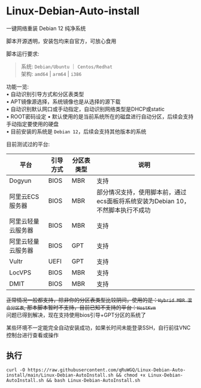 # Linux-Debian-Auto-install  

一键网络重装 Debian 12 纯净系统  

脚本开源透明，安装包均来自官方，可放心食用

脚本运行要求:
> 系统: `Debian/Ubuntu` ｜ `Centos/Redhat`  
> 架构: `amd64` | `arm64` | `i386`

功能一览:  
• 自动识别引导方式和分区表类型  
• APT镜像源选择，系统镜像也是从选择的源下载  
• 自动识别默认网口或手动指定，自动识别网络类型是DHCP或static  
• ROOT密码设定
• 默认使用的是当前系统所在的磁盘进行自动分区，后续会支持手动指定要使用的硬盘  
• 目前安装的系统是 `Debian 12`，后续会支持其他版本的系统

目前测试过的平台:  

| 平台        | 引导方式 | 分区表类型 | 说明                                            |
|-----------|------|-------|-----------------------------------------------|
| Dogyun    | BIOS | MBR   | 支持                                            |
| 阿里云ECS服务器 | BIOS | MBR   | 部分情况支持，使用脚本前，通过ecs面板将系统安装为Debian 10，不然脚本执行不成功 |
| 阿里云轻量云服务器 | BIOS | MBR   | 支持                                            |
| 阿里云轻量云服务器 | BIOS | GPT   | 支持                                            |
| Vultr     | UEFI | GPT   | 支持                                            |
| LocVPS    | BIOS | MBR   | 支持                                            |
| DMIT      | BIOS | MBR   | 支持                                            |

~~正常情况一般都支持，除非你的分区表类型比较阴间，使用的是：`Hybrid MBR 混合分区表`, 那本脚本暂时不支持，目前已知不支持的平台：`HostKvm`~~  
问题已得到解决，现在支持使用bios引导+GPT分区的系统了  

某些环境不一定能完全自动安装成功，如果长时间未能登录SSH，自行前往VNC控制台进行查看或操作  

## 执行

```shell
curl -O https://raw.githubusercontent.com/qRuWGQ/Linux-Debian-Auto-install/main/Linux-Debian-AutoInstall.sh && chmod +x Linux-Debian-AutoInstall.sh && bash Linux-Debian-AutoInstall.sh
```

